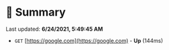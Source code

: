 # 📖 Summary
Last updated: **6/24/2021, 5:49:45 AM**

- `GET` [https://google.com](https://google.com) - **Up** (144ms)
